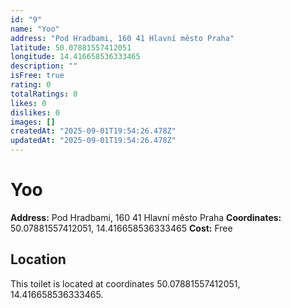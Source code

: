 ```yaml
---
id: "9"
name: "Yoo"
address: "Pod Hradbami, 160 41 Hlavní město Praha"
latitude: 50.07881557412051
longitude: 14.416658536333465
description: ""
isFree: true
rating: 0
totalRatings: 0
likes: 0
dislikes: 0
images: []
createdAt: "2025-09-01T19:54:26.478Z"
updatedAt: "2025-09-01T19:54:26.478Z"
---
```


# Yoo

**Address:** Pod Hradbami, 160 41 Hlavní město Praha
**Coordinates:** 50.07881557412051, 14.416658536333465
**Cost:** Free


## Location
This toilet is located at coordinates 50.07881557412051, 14.416658536333465.
